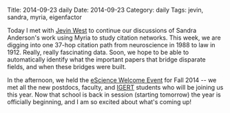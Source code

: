 Title: 2014-09-23 daily
Date: 2014-09-23
Category: daily
Tags: jevin, sandra, myria, eigenfactor

Today I met with [Jevin West](http://r.halper.in/coauth/jevin) to continue our discussions of Sandra Anderson's work using Myria to study citation networks. This week, we are digging into one 37-hop citation path from neuroscience in 1988 to law in 1912. Really, really fascinating data. Soon, we hope to be able to automatically identify what the important papers that bridge disparate fields, and when these bridges were built.

In the afternoon, we held the [eScience Welcome Event](http://escience.washington.edu/blog/data-science-uw) for Fall 2014 -- we met all the new postdocs, faculty, and [IGERT](http://escience.washington.edu/education-IGERT) students who will be joining us this year. Now that school is back in session (starting tomorrow) the year is officially beginning, and I am so excited about what's coming up!